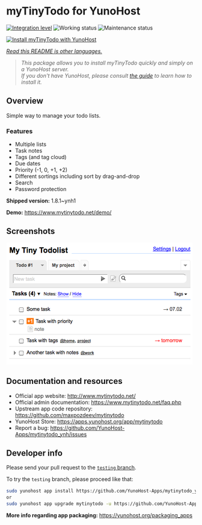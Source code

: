 <!--
N.B.: This README was automatically generated by <https://github.com/YunoHost/apps/tree/master/tools/readme_generator>
It shall NOT be edited by hand.
-->

# myTinyTodo for YunoHost

[![Integration level](https://dash.yunohost.org/integration/mytinytodo.svg)](https://dash.yunohost.org/appci/app/mytinytodo) ![Working status](https://ci-apps.yunohost.org/ci/badges/mytinytodo.status.svg) ![Maintenance status](https://ci-apps.yunohost.org/ci/badges/mytinytodo.maintain.svg)

[![Install myTinyTodo with YunoHost](https://install-app.yunohost.org/install-with-yunohost.svg)](https://install-app.yunohost.org/?app=mytinytodo)

*[Read this README is other languages.](./ALL_README.md)*

> *This package allows you to install myTinyTodo quickly and simply on a YunoHost server.*  
> *If you don't have YunoHost, please consult [the guide](https://yunohost.org/install) to learn how to install it.*

## Overview

Simple way to manage your todo lists. 

### Features

- Multiple lists
- Task notes
- Tags (and tag cloud)
- Due dates
- Priority (-1, 0, +1, +2)
- Different sortings including sort by drag-and-drop
- Search
- Password protection


**Shipped version:** 1.8.1~ynh1

**Demo:** <https://www.mytinytodo.net/demo/>

## Screenshots

![Screenshot of myTinyTodo](./doc/screenshots/shot-v14b1.png)

## Documentation and resources

- Official app website: <http://www.mytinytodo.net/>
- Official admin documentation: <https://www.mytinytodo.net/faq.php>
- Upstream app code repository: <https://github.com/maxpozdeev/mytinytodo>
- YunoHost Store: <https://apps.yunohost.org/app/mytinytodo>
- Report a bug: <https://github.com/YunoHost-Apps/mytinytodo_ynh/issues>

## Developer info

Please send your pull request to the [`testing` branch](https://github.com/YunoHost-Apps/mytinytodo_ynh/tree/testing).

To try the `testing` branch, please proceed like that:

```bash
sudo yunohost app install https://github.com/YunoHost-Apps/mytinytodo_ynh/tree/testing --debug
or
sudo yunohost app upgrade mytinytodo -u https://github.com/YunoHost-Apps/mytinytodo_ynh/tree/testing --debug
```

**More info regarding app packaging:** <https://yunohost.org/packaging_apps>
